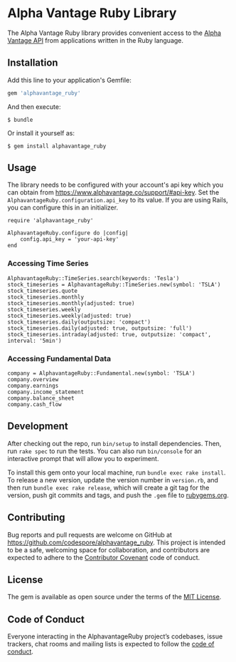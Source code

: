 # Alpha Vantage Ruby Library

The Alpha Vantage Ruby library provides convenient access to the [Alpha Vantage API](https://www.alphavantage.co/documentation/) from applications written in the Ruby language.

## Installation

Add this line to your application's Gemfile:

```ruby
gem 'alphavantage_ruby'
```

And then execute:

    $ bundle

Or install it yourself as:

    $ gem install alphavantage_ruby

## Usage

The library needs to be configured with your account's api key which you can obtain from https://www.alphavantage.co/support/#api-key.
Set the `AlphavantageRuby.configuration.api_key` to its value. If you are using Rails, you can configure this in an initializer.

```
require 'alphavantage_ruby'

AlphavantageRuby.configure do |config|
    config.api_key = 'your-api-key'
end
```
### Accessing Time Series

```
AlphavantageRuby::TimeSeries.search(keywords: 'Tesla')
stock_timeseries = AlphavantageRuby::TimeSeries.new(symbol: 'TSLA')
stock_timeseries.quote
stock_timeseries.monthly
stock_timeseries.monthly(adjusted: true)
stock_timeseries.weekly
stock_timeseries.weekly(adjusted: true)
stock_timeseries.daily(outputsize: 'compact')
stock_timeseries.daily(adjusted: true, outputsize: 'full')
stock_timeseries.intraday(adjusted: true, outputsize: 'compact', interval: '5min')
```

### Accessing Fundamental Data
```
company = AlphavantageRuby::Fundamental.new(symbol: 'TSLA')
company.overview
company.earnings
company.income_statement
company.balance_sheet
company.cash_flow
```
## Development

After checking out the repo, run `bin/setup` to install dependencies. Then, run `rake spec` to run the tests. You can also run `bin/console` for an interactive prompt that will allow you to experiment.

To install this gem onto your local machine, run `bundle exec rake install`. To release a new version, update the version number in `version.rb`, and then run `bundle exec rake release`, which will create a git tag for the version, push git commits and tags, and push the `.gem` file to [rubygems.org](https://rubygems.org).

## Contributing

Bug reports and pull requests are welcome on GitHub at https://github.com/codespore/alphavantage_ruby. This project is intended to be a safe, welcoming space for collaboration, and contributors are expected to adhere to the [Contributor Covenant](http://contributor-covenant.org) code of conduct.

## License

The gem is available as open source under the terms of the [MIT License](https://opensource.org/licenses/MIT).

## Code of Conduct

Everyone interacting in the AlphavantageRuby project’s codebases, issue trackers, chat rooms and mailing lists is expected to follow the [code of conduct](https://github.com/codespore/alphavantage_ruby/blob/master/CODE_OF_CONDUCT.md).
